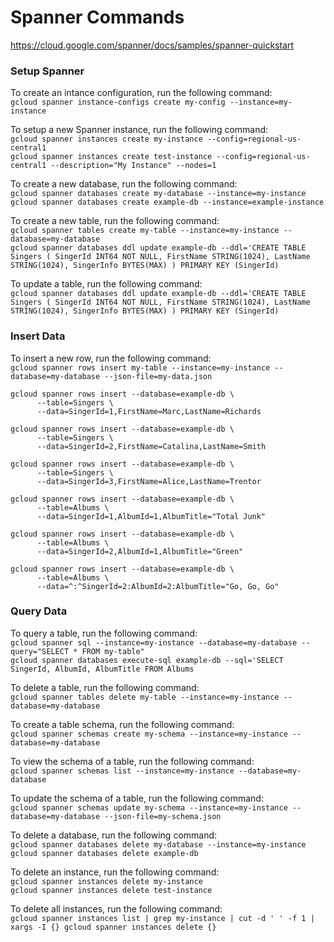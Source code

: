 # Spanner Commands

https://cloud.google.com/spanner/docs/samples/spanner-quickstart

### Setup Spanner

To create an intance configuration, run the following command:  
`gcloud spanner instance-configs create my-config --instance=my-instance`  

To setup a new Spanner instance, run the following command:  
`gcloud spanner instances create my-instance --config=regional-us-central1`  
`gcloud spanner instances create test-instance --config=regional-us-central1 --description="My Instance" --nodes=1`  

To create a new database, run the following command:  
`gcloud spanner databases create my-database --instance=my-instance`  
`gcloud spanner databases create example-db --instance=example-instance`    

To create a new table, run the following command:  
`gcloud spanner tables create my-table --instance=my-instance --database=my-database`  
`gcloud spanner databases ddl update example-db --ddl='CREATE TABLE Singers ( SingerId INT64 NOT NULL, FirstName STRING(1024), LastName STRING(1024), SingerInfo BYTES(MAX) ) PRIMARY KEY (SingerId)`  

To update a table, run the following command:  
`gcloud spanner databases ddl update example-db --ddl='CREATE TABLE Singers ( SingerId INT64 NOT NULL, FirstName STRING(1024), LastName STRING(1024), SingerInfo BYTES(MAX) ) PRIMARY KEY (SingerId)`  

### Insert Data

To insert a new row, run the following command:  
`gcloud spanner rows insert my-table --instance=my-instance --database=my-database --json-file=my-data.json`  

```
gcloud spanner rows insert --database=example-db \
      --table=Singers \
      --data=SingerId=1,FirstName=Marc,LastName=Richards

gcloud spanner rows insert --database=example-db \
      --table=Singers \
      --data=SingerId=2,FirstName=Catalina,LastName=Smith

gcloud spanner rows insert --database=example-db \
      --table=Singers \
      --data=SingerId=3,FirstName=Alice,LastName=Trentor

gcloud spanner rows insert --database=example-db \
      --table=Albums \
      --data=SingerId=1,AlbumId=1,AlbumTitle="Total Junk"

gcloud spanner rows insert --database=example-db \
      --table=Albums \
      --data=SingerId=2,AlbumId=1,AlbumTitle="Green"

gcloud spanner rows insert --database=example-db \
      --table=Albums \
      --data=^:^SingerId=2:AlbumId=2:AlbumTitle="Go, Go, Go"
```
### Query Data

To query a table, run the following command:  
`gcloud spanner sql --instance=my-instance --database=my-database --query="SELECT * FROM my-table"`    
`gcloud spanner databases execute-sql example-db --sql='SELECT SingerId, AlbumId, AlbumTitle FROM Albums`  

To delete a table, run the following command:  
`gcloud spanner tables delete my-table --instance=my-instance --database=my-database`  

To create a table schema, run the following command:  
`gcloud spanner schemas create my-schema --instance=my-instance --database=my-database`

To view the schema of a table, run the following command:  
`gcloud spanner schemas list --instance=my-instance --database=my-database`  

To update the schema of a table, run the following command:  
`gcloud spanner schemas update my-schema --instance=my-instance --database=my-database --json-file=my-schema.json`  

To delete a database, run the following command:  
`gcloud spanner databases delete my-database --instance=my-instance`      
`gcloud spanner databases delete example-db`  

To delete an instance, run the following command:  
`gcloud spanner instances delete my-instance`  
`gcloud spanner instances delete test-instance`  

To delete all instances, run the following command:  
`gcloud spanner instances list | grep my-instance | cut -d ' ' -f 1 | xargs -I {} gcloud spanner instances delete {}`  